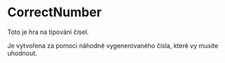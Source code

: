 # CorrectNumber
Toto je hra na tipování čísel.

Je vytvořena za pomoci náhodně vygenerovaného čísla, které vy musíte uhodnout.
